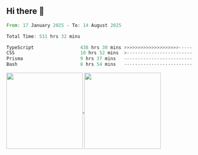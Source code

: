 ## Hi there 👋
<!--START_SECTION:waka-->

```rust
From: 17 January 2025 - To: 14 August 2025

Total Time: 531 hrs 32 mins

TypeScript                 438 hrs 30 mins >>>>>>>>>>>>>>>>>>>>-----   81.27 %
CSS                        10 hrs 52 mins  >------------------------   02.02 %
Prisma                     9 hrs 37 mins   -------------------------   01.78 %
Bash                       8 hrs 54 mins   -------------------------   01.65 %
```

<!--END_SECTION:waka-->

<a href="https://github.com/anuraghazra/github-readme-stats">
  <img height=200 align="center" src="https://github-readme-stats.vercel.app/api/top-langs/?username=paulgeorge35&layout=donut&langs_count=5&theme=transparent" />
</a>
<a href="https://github.com/anuraghazra/convoychat">
  <img height=200 align="center" src="https://github-readme-stats.vercel.app/api?username=paulgeorge35&show_icons=true&show=prs_merged&theme=transparent&rank_icon=github" />
</a>
